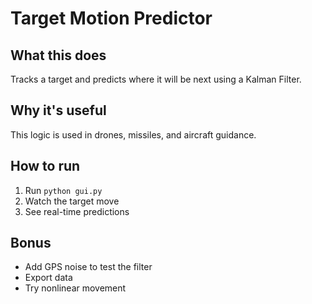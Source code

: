 # Target Motion Predictor

## What this does
Tracks a target and predicts where it will be next using a Kalman Filter.

## Why it's useful
This logic is used in drones, missiles, and aircraft guidance.

## How to run
1. Run `python gui.py`
2. Watch the target move
3. See real-time predictions

## Bonus
- Add GPS noise to test the filter
- Export data
- Try nonlinear movement
